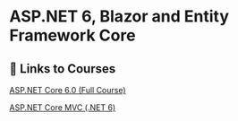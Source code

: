 # ASP.NET 6, Blazor and Entity Framework Core
## 🔗 Links to Courses
[ASP.NET Core 6.0 (Full Course)](https://www.udemy.com/course/aspnet-6-course/)

[ASP.NET Core MVC (.NET 6)](https://www.youtube.com/watch?v=hZ1DASYd9rk&ab_channel=freeCodeCamp.org)
